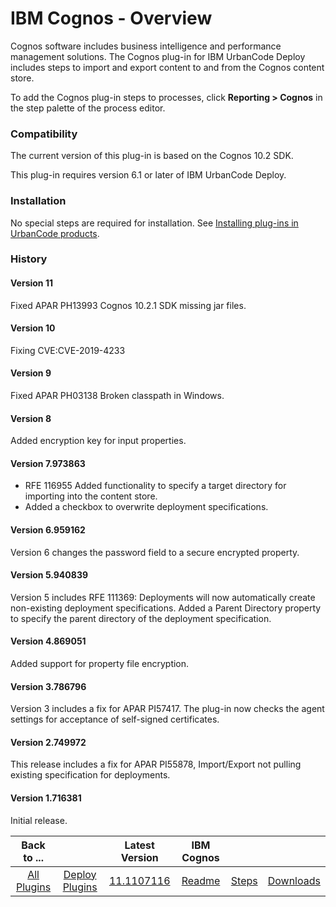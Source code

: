 
# IBM Cognos - Overview


Cognos software includes business intelligence and performance management solutions. The Cognos plug-in for IBM UrbanCode Deploy includes steps to import and export content to and from the Cognos content store.

To add the Cognos plug-in steps to processes, click **Reporting > Cognos** in the step palette of the process editor.

### Compatibility

The current version of this plug-in is based on the Cognos 10.2 SDK.

This plug-in requires version 6.1 or later of IBM UrbanCode Deploy.

### Installation

No special steps are required for installation. See [Installing plug-ins in UrbanCode products](https://community.ibm.com/community/user/wasdevops/blogs/laurel-dickson-bull1/2022/06/13/install-plugins).

### History

#### Version 11

Fixed APAR PH13993 Cognos 10.2.1 SDK missing jar files.

#### Version 10

Fixing CVE:CVE-2019-4233

#### Version 9

Fixed APAR PH03138 Broken classpath in Windows.

#### Version 8

Added encryption key for input properties.

#### Version 7.973863

* RFE 116955 Added functionality to specify a target directory for importing into the content store.
* Added a checkbox to overwrite deployment specifications.

#### Version 6.959162

Version 6 changes the password field to a secure encrypted property.

#### Version 5.940839

Version 5 includes RFE 111369: Deployments will now automatically create non-existing deployment specifications. Added a Parent Directory property to specify the parent directory of the deployment specification.

#### Version 4.869051

Added support for property file encryption.

#### Version 3.786796

Version 3 includes a fix for APAR PI57417. The plug-in now checks the agent settings for acceptance of self-signed certificates.

#### Version 2.749972

This release includes a fix for APAR PI55878, Import/Export not pulling existing specification for deployments.

#### Version 1.716381

Initial release.


|Back to ...||Latest Version|IBM Cognos |||
| :---: | :---: | :---: | :---: | :---: | :---: |
|[All Plugins](../../index.md)|[Deploy Plugins](../README.md)|[11.1107116](https://raw.githubusercontent.com/UrbanCode/IBM-UCD-PLUGINS/main/files/Cognos/Cognos-11.1107116.zip)|[Readme](README.md)|[Steps](steps.md)|[Downloads](downloads.md)|
